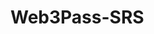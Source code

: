 # Web3Pass-SRS
<!-- 
The System Requirements Specification (SRS) is intended for developers, stakeholders, and domain experts involved in the development and implementation of the "Web3Pass" protocol. It serves as a comprehensive guide outlining the functionalities, features, and technical aspects of the project.

Please note that the SRS is a dynamic document, and it will undergo changes and continuous updates as the development process progresses. We acknowledge that new insights, feedback, and evolving requirements will influence the final version of the SRS. As we move forward, we will ensure that the SRS remains up-to-date, reflecting the latest developments and improvements in the "Web3Pass" protocol.

We encourage all stakeholders and collaborators to actively participate in the review and evolution of the SRS to ensure that it accurately represents the goals and vision of the project. Your contributions and feedback are vital in shaping the successful realization of the "Web3Pass" protocol. 
-->
